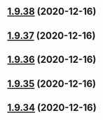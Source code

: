 ## [1.9.38](https://github.com/dds/aoc2020/compare/v1.9.37...v1.9.38) (2020-12-16)



## [1.9.37](https://github.com/dds/aoc2020/compare/v1.9.36...v1.9.37) (2020-12-16)



## [1.9.36](https://github.com/dds/aoc2020/compare/v1.9.35...v1.9.36) (2020-12-16)



## [1.9.35](https://github.com/dds/aoc2020/compare/v1.9.34...v1.9.35) (2020-12-16)



## [1.9.34](https://github.com/dds/aoc2020/compare/v1.9.33...v1.9.34) (2020-12-16)



